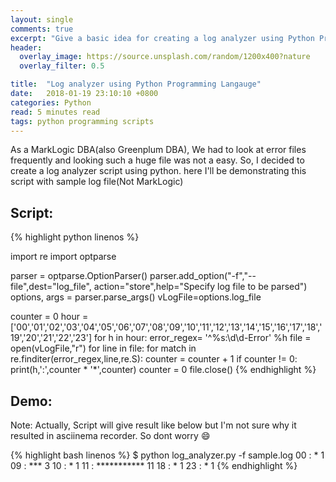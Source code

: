 ```yaml
---
layout: single
comments: true
excerpt: "Give a basic idea for creating a log analyzer using Python Programming"
header:
  overlay_image: https://source.unsplash.com/random/1200x400?nature
  overlay_filter: 0.5

title:  "Log analyzer using Python Programming Langauge"
date:   2018-01-19 23:10:10 +0800
categories: Python
read: 5 minutes read
tags: python programming scripts
---
```


As a MarkLogic DBA(also Greenplum DBA), We had to look at error files frequently and looking such a huge file was not a easy. So, I decided to create a log analyzer script using python. here I'll be demonstrating this script with sample log file(Not MarkLogic)

## Script:

{% highlight python linenos %}

import re
import optparse

parser = optparse.OptionParser()
parser.add_option("-f","--file",dest="log_file",
                          action="store",help="Specify log file to be parsed")
options, args = parser.parse_args()
vLogFile=options.log_file

counter = 0
hour = ['00','01','02','03','04','05','06','07','08','09','10','11','12','13','14','15','16','17','18','19','20','21','22','23']
for h in hour:
    error_regex= '^%s:\d\d-Error' %h
    file = open(vLogFile,"r")
    for line in file:
        for match in re.finditer(error_regex,line,re.S):
            counter = counter + 1
    if counter != 0:
        print(h,':',counter * '*',counter)
    counter = 0
    file.close()
{% endhighlight %}

## Demo:

<script src="https://asciinema.org/a/KDb3eEYVWjDDzEyY3uY7ztN8A.js" id="asciicast-KDb3eEYVWjDDzEyY3uY7ztN8A" async></script>

Note: Actually, Script will give result like below but I'm not sure why it resulted in asciinema recorder. So dont worry :smile:

{% highlight bash linenos %}
$ python log_analyzer.py -f sample.log
00 : * 1
09 : *** 3
10 : * 1
11 : *********** 11
18 : * 1
23 : * 1
{% endhighlight %}
